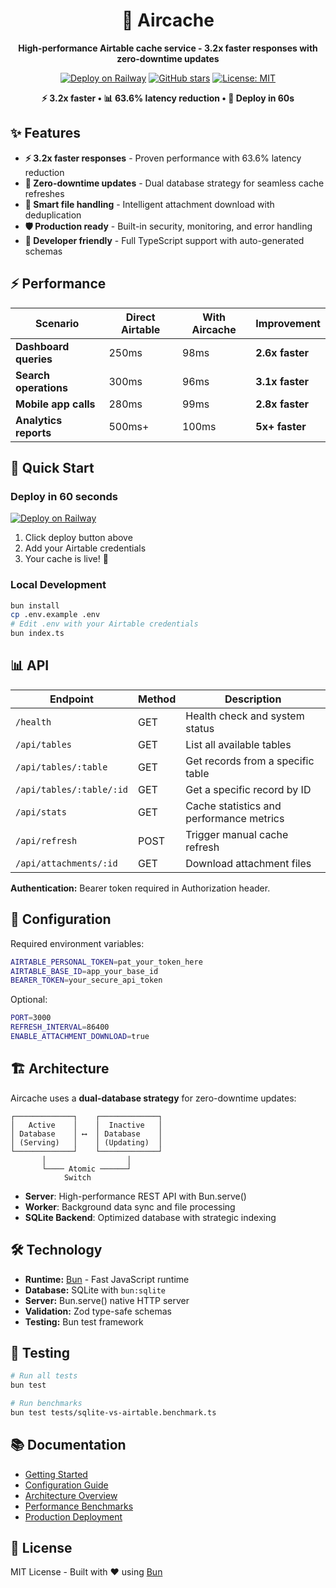 <div align="center">

# 🚀 Aircache

**High-performance Airtable cache service - 3.2x faster responses with zero-downtime updates**

[![Deploy on Railway](https://railway.com/button.svg)](https://railway.com/deploy/aircache?referralCode=3Ri9K9)
[![GitHub stars](https://img.shields.io/github/stars/guischk/aircache?style=social)](https://github.com/guischk/aircache)
[![License: MIT](https://img.shields.io/badge/License-MIT-yellow.svg)](https://opensource.org/licenses/MIT)

**⚡ 3.2x faster • 📊 63.6% latency reduction • 🚀 Deploy in 60s**

</div>

## ✨ Features

- **⚡ 3.2x faster responses** - Proven performance with 63.6% latency reduction
- **🔄 Zero-downtime updates** - Dual database strategy for seamless cache refreshes
- **📎 Smart file handling** - Intelligent attachment download with deduplication
- **🛡️ Production ready** - Built-in security, monitoring, and error handling
- **🧩 Developer friendly** - Full TypeScript support with auto-generated schemas

## ⚡ Performance

| Scenario              | Direct Airtable | With Aircache | Improvement     |
| --------------------- | --------------- | ------------- | --------------- |
| **Dashboard queries** | 250ms           | 98ms          | **2.6x faster** |
| **Search operations** | 300ms           | 96ms          | **3.1x faster** |
| **Mobile app calls**  | 280ms           | 99ms          | **2.8x faster** |
| **Analytics reports** | 500ms+          | 100ms         | **5x+ faster**  |

## 🚀 Quick Start

### Deploy in 60 seconds

[![Deploy on Railway](https://railway.com/button.svg)](https://railway.com/deploy/aircache?referralCode=3Ri9K9)

1. Click deploy button above
2. Add your Airtable credentials
3. Your cache is live! 🎉

### Local Development

```bash
bun install
cp .env.example .env
# Edit .env with your Airtable credentials
bun index.ts
```

## 📊 API

| Endpoint                 | Method | Description                              |
| ------------------------ | ------ | ---------------------------------------- |
| `/health`                | GET    | Health check and system status           |
| `/api/tables`            | GET    | List all available tables                |
| `/api/tables/:table`     | GET    | Get records from a specific table        |
| `/api/tables/:table/:id` | GET    | Get a specific record by ID              |
| `/api/stats`             | GET    | Cache statistics and performance metrics |
| `/api/refresh`           | POST   | Trigger manual cache refresh             |
| `/api/attachments/:id`   | GET    | Download attachment files                |

**Authentication:** Bearer token required in Authorization header.

## 🔧 Configuration

Required environment variables:

```bash
AIRTABLE_PERSONAL_TOKEN=pat_your_token_here
AIRTABLE_BASE_ID=app_your_base_id
BEARER_TOKEN=your_secure_api_token
```

Optional:

```bash
PORT=3000
REFRESH_INTERVAL=86400
ENABLE_ATTACHMENT_DOWNLOAD=true
```

## 🏗️ Architecture

Aircache uses a **dual-database strategy** for zero-downtime updates:

```
┌─────────────┐    ┌─────────────┐
│   Active    │    │  Inactive   │
│ Database    │ ⟷  │ Database    │
│ (Serving)   │    │ (Updating)  │
└─────────────┘    └─────────────┘
       │                  │
       └──── Atomic ──────┘
            Switch
```

- **Server**: High-performance REST API with Bun.serve()
- **Worker**: Background data sync and file processing
- **SQLite Backend**: Optimized database with strategic indexing

## 🛠️ Technology

- **Runtime:** [Bun](https://bun.sh) - Fast JavaScript runtime
- **Database:** SQLite with `bun:sqlite`
- **Server:** Bun.serve() native HTTP server
- **Validation:** Zod type-safe schemas
- **Testing:** Bun test framework

## 🧪 Testing

```bash
# Run all tests
bun test

# Run benchmarks
bun test tests/sqlite-vs-airtable.benchmark.ts
```

## 📚 Documentation

- [Getting Started](docs/getting-started/quick-start.md)
- [Configuration Guide](docs/getting-started/configuration.md)
- [Architecture Overview](docs/architecture/overview.md)
- [Performance Benchmarks](docs/performance/benchmarks.md)
- [Production Deployment](docs/deployment/production.md)

## 📄 License

MIT License - Built with ❤️ using [Bun](https://bun.sh)
